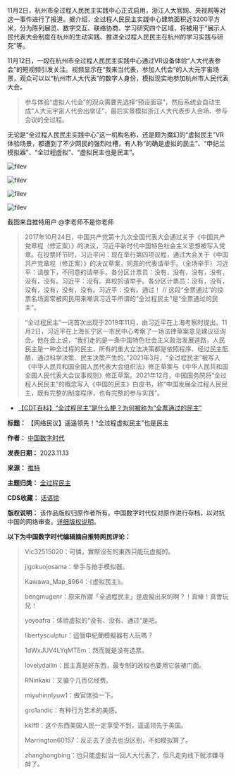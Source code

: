 11月2日，杭州市全过程人民民主实践中心正式启用，浙江人大官网、央视网等对这一事件进行了报道。据介绍，全过程人民民主实践中心建筑面积近3200平方米，分为陈列展览、数字交互、联络协商、学习研究四个区域，将被用于“展示人民代表大会制度在杭州的生动实践、推进全过程人民民主在杭州的学习实践与研究”等。



11月12日，一段在杭州市全过程人民民主实践中心通过VR设备体验“人大代表参会”的短视频引发关注。视频显示在“我来当代表，参加人代会”的人大元宇宙场景，观众可以以“杭州市人大代表”的数字人身份，模拟现实地参加杭州市人民代表大会。



> 
> 参与体验“虚拟人代会”的观众需要先选择“预设面容”，然后系统会自动生成“人大元宇宙人代会出席证”，最后实景模拟浙江人大代表步入会场、参与会议的全过程。
> 
> 
> 



无论是“全过程人民民主实践中心”这一机构名称，还是颇为魔幻的“虚拟民主”VR体验场景，都遭到了不少网民的强烈吐槽，有人称“的确是虚拟的民主”、“申纪兰模拟器”、“全过程虚拟”、“虚拟民主也是民主”。


![filev](https://chinadigitaltimes.net/chinese/files/2023/11/image-1699873642064.png)  

![filev](https://chinadigitaltimes.net/chinese/files/2023/11/image-1699873649003.png)  

![filev](https://chinadigitaltimes.net/chinese/files/2023/11/image-1699873658932.png)  

![filev](https://chinadigitaltimes.net/chinese/files/2023/11/image-1699873666711.png)  

截图来自推特用户 @李老师不是你老师

> 
> 2017年10月24日，中国共产党第十九次全国代表大会通过关于《中国共产党章程（修正案）》的决议，习近平新时代中国特色社会主义思想被写入党章。在投票环节时，习近平问：现在举行第四项议程，通过大会关于《中国共产党章程（修正案）》的决议草案，同意的代表请举手。（全场举手）习近平：请放下，不同意的请举手。各分区计票员：没有，没有，没有，没有，没有，没有。习近平：没有。弃权的请举手。各分区计票员：没有，没有，没有，没有，没有，没有。习近平：没有。通过！ // 这段“全票通过”的投票名场面常被网民用来嘲讽习近平所谓的“全过程民主”是“全票通过的民主”。
> 
> 
> 




> 
> “全过程民主”一词首次出现于2019年11月，由习近平在上海考察时提出。11月2日，习近平在上海长宁区一市民中心考察了一场法律草案意见建议征询会。他在会上说，“我们走的是一条中国特色社会主义政治发展道路，人民民主是一种全过程的民主，所有的重大立法决策都是依照程序、经过民主酝酿，通过科学决策、民主决策产生的。”2021年3月，“全过程民主”被写入《中华人民共和国全国人民代表大会组织法》修正草案与《中华人民共和国全国人民代表大会议事规则》修正草案。2021年12月，中国国务院将“全过程人民民主”的概念写入《中国的民主》白皮书，称“中国发展全过程人民民主，既有完整的制度程序，也有完整的参与实践”。
> 
> 
> 



* [【CDT百科】“全过程民主”是什么梗？为何被称为“全票通过的民主”](https://chinadigitaltimes.net/chinese/701619.html "【CDT百科】“全过程民主”是什么梗？为何被称为“全票通过的民主”")




**标题：** 【网络民议】遥遥领先！“全过程虚拟民主”也是民主  

**作者：** [中国数字时代](https://chinadigitaltimes.net/space/中国数字时代)  

**发表日期：** 2023.11.13  

**来源：** [推特](https://twitter.com/whyyoutouzhele/status/1724005384074007000)  

**主题归类：** [全过程民主](https://chinadigitaltimes.net/space/全过程民主)  

**CDS收藏：** [话语馆](https://chinadigitaltimes.net/space/%E8%AF%9D%E8%AF%AD%E9%A6%86)  

**版权说明：** 该作品版权归原作者所有。中国数字时代仅对原作进行存档，以对抗中国的网络审查。[详细版权说明](https://chinadigitaltimes.net/chinese/copyright)。


**以下为中国数字时代编辑摘自推特网民评论：** 



> 
> Vic32515020：可憐，實際沒有的東西只能玩虛擬的。
> 
> 
> jigokuojosama：举手与拍手模拟器。
> 
> 
> Kawawa\_Map\_8964：《虚拟民主》。
> 
> 
> bengmugenr：原來所謂「全過程民主」是虛擬出來的啊？！真棒！真會玩兒！
> 
> 
> yoyoafra：体验虚拟的“没有、没有、通过”是吧。
> 
> 
> libertysculptur：這個申紀蘭模擬器有人玩嗎？
> 
> 
> 1dWxJUV4LYqMTEm：然而就是没有选票。
> 
> 
> lovelydailin：民主真是好东西，最专制的政权也要用它装裱门面。
> 
> 
> RNinkaki：又骗个几百亿经费。
> 
> 
> miyuhinnlyuw1：做官体验一下。
> 
> 
> gro1andic：有种行为艺术的美感。
> 
> 
> kklffl：这个东西美国人民一定享受不到，遥遥领先于美国。
> 
> 
> Marrington60157：反正去了没去也没区别，不如模拟算了。
> 
> 
> zhanghongbing：也只能虚拟当一回人大代表了，但凡走向线下就涉嫌寻衅了。
> 
> 
> 



